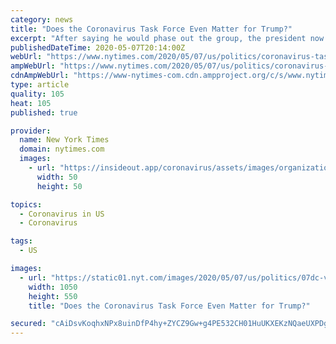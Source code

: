 ```yaml
---
category: news
title: "Does the Coronavirus Task Force Even Matter for Trump?"
excerpt: "After saying he would phase out the group, the president now says he will keep it. But he has regularly ignored the information and guidance it has provided."
publishedDateTime: 2020-05-07T20:14:00Z
webUrl: "https://www.nytimes.com/2020/05/07/us/politics/coronavirus-task-force-trump.html"
ampWebUrl: "https://www.nytimes.com/2020/05/07/us/politics/coronavirus-task-force-trump.amp.html"
cdnAmpWebUrl: "https://www-nytimes-com.cdn.ampproject.org/c/s/www.nytimes.com/2020/05/07/us/politics/coronavirus-task-force-trump.amp.html"
type: article
quality: 105
heat: 105
published: true

provider:
  name: New York Times
  domain: nytimes.com
  images:
    - url: "https://insideout.app/coronavirus/assets/images/organizations/nytimes.com-50x50.jpg"
      width: 50
      height: 50

topics:
  - Coronavirus in US
  - Coronavirus

tags:
  - US

images:
  - url: "https://static01.nyt.com/images/2020/05/07/us/politics/07dc-virus-taskforce1/07dc-virus-taskforce1-facebookJumbo.jpg"
    width: 1050
    height: 550
    title: "Does the Coronavirus Task Force Even Matter for Trump?"

secured: "cAiDsvKoqhxNPx8uinDfP4hy+ZYCZ9Gw+g4PE532CH01HuUKXEKzNQaeUXPDgyRD24knYDzqzQkF015hldziuxUDUoH9sPXtP+CElWX6XqthFzMFY1Jgd1Fk9ZLVPItMOaMSagXUXf+yR1szai446KEKmXM0igzFyHYSVgqtSngu+ZsVU0c9Yq/2AyLqLtwPdzGqDPnp2aR7Kcyc8KTRwBxO7khlVVooM0iBQcHFKPD3kmLqPji+yUWKaOFzPIPUqMFOt5tpuN6e6WEg8NejpB0XKKZ+DGr64CrP6Wo//oVl7k5HJvDXmH9RgoqmFgrZt8bVrEXYOABUYpJVMj1SHy6FhWyiIDdeK7lkeIKnxbv6uAqjVyUlYU6U/OBSijIlRZpjizDeOSl3RMiyG05MZ2j3U3RAbsEY1LfuXnIMetkDt0GS/Gl9r6O6V/CR2Qq5yjswShhL6QIcR7pd+oYxyOL2ZxEGzHTFIriNTWhjyJM=;8vAl/Tm2PLfCGIHzYjilUg=="
---
```


